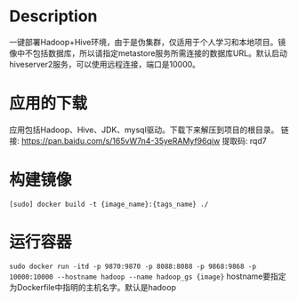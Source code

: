 # Description
  一键部署Hadoop+Hive环境，由于是伪集群，仅适用于个人学习和本地项目。镜像中不包括数据库，所以请指定metastore服务所需连接的数据库URL。默认启动hiveserver2服务，可以使用远程连接，端口是10000。

# 应用的下载
  应用包括Hadoop、Hive、JDK、mysql驱动。下载下来解压到项目的根目录。
  链接: https://pan.baidu.com/s/165vW7n4-35yeRAMyf96qiw 提取码: rqd7 

# 构建镜像
  `[sudo] docker build -t {image_name}:{tags_name} ./`
 
 # 运行容器
  `sudo docker run -itd -p 9870:9870 -p 8088:8088 -p 9868:9868 -p 10000:10000 --hostname hadoop --name hadoop_gs {image}`
  hostname要指定为Dockerfile中指明的主机名字。默认是hadoop
